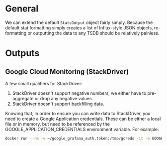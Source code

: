 # General

We can extend the default `StatsOutput` object fairly simply. Because the default stat formatting simply creates a list of Influx-style JSON objects, re-formatting or outputting the data to any TSDB should be relatively painless.

# Outputs

## Google Cloud Monitoring (StackDriver)

A few small qualifiers for StackDriver:

1. StackDriver doesn't support negative numbers, we either have to pre-aggregate or drop any negative values.
2. StackDriver doesn't support backfilling data.

Knowing that, in order to ensure you can write data to StackDriver, you need to create a Google Application credentials. These can be either a local file or in memory, but need to be referenced by the GOOGLE_APPLICATION_CREDENTIALS environment variable. For example:

```bash
docker run --rm -v ~/google_grafana_auth.token:/tmp/gcreds -it -e GOOGLE_APPLICATION_CREDENTIALS=/tmp/gcreds -e GITHUB_TOKEN=$GITHUB_TOKEN github-stats-collector:latest 
```
